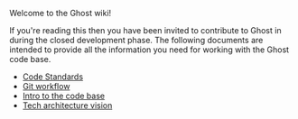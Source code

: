 Welcome to the Ghost wiki!

If you're reading this then you have been invited to contribute to Ghost in during the closed development phase. The following documents are intended to provide all the information you need for working with the Ghost code base.

* [Code Standards](https://github.com/TryGhost/Ghost/wiki/Code-Standards)
* [Git workflow](https://github.com/TryGhost/Ghost/wiki/Git-workflow)
* [Intro to the code base](https://github.com/TryGhost/Ghost/wiki/code-structure)
* [Tech architecture vision](https://github.com/TryGhost/Ghost/wiki/Tech-Architecture-Vision)